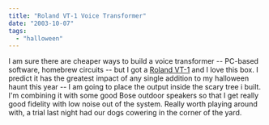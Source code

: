 ```yaml
---
title: "Roland VT-1 Voice Transformer"
date: "2003-10-07"
tags: 
  - "halloween"
---
```


I am sure there are cheaper ways to build a voice transformer -- PC-based software, homebrew circuits -- but I got a [Roland VT-1](http://www.rolandus.com/products/details.asp?catid=15&subcatid=0&prodid=VT%2D1 "Roland US - Products") and I love this box. I predict it has the greatest impact of any single addition to my halloween haunt this year -- I am going to place the output inside the scary tree i built. I'm combining it with some good Bose outdoor speakers so that I get really good fidelity with low noise out of the system. Really worth playing around with, a trial last night had our dogs cowering in the corner of the yard.

